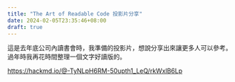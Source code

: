 ```yaml
---
title: "The Art of Readable Code 投影片分享"
date: 2024-02-05T23:35:46+08:00
draft: true
---
```


這是去年底公司內讀書會時，我準備的投影片，想說分享出來讓更多人可以參考。過年時我再花時間整理一個文字好讀版的。

https://hackmd.io/@-TyNLpH6RM-50upth1_LeQ/rkWxlB6Lp
